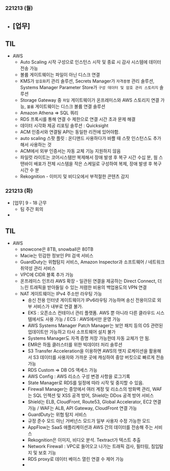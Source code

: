 ### 221213 (월)
- [업무]
	- 

## TIL
- AWS
	- Auto Scaling 시작 구성으로 인스턴스 시작 및 종료 시 감사 시스템에 데이터 전송 가능
	- 볼륨 게이트웨이는 파일이 아닌 디스크 연결
	- KMS가 `암호화`키 관리 솔루션, Secrets Manager가 `자격증명` 관리 솔루션, Systems Manager Parameter Store가 `구성 데이터 및 암호 관리 스토리지` 솔루션
	- Storage Gateway 중 `파일` 게이트웨이가 온프레미스와 AWS 스토리지 연결 가능, `볼륨` 게이트웨이는 디스크 볼륨 연결 솔루션
	- Amazon Athena => SQL 쿼리
	- RDS 프록시를 통해 연결 수 제한으로 연결 시간 초과 문제 해결
	- 데이터 시각화 제공 리포팅 솔루션 : Quicksight
	- ACM 인증서와 연결될 API는 동일한 리전에 있어야함.
	- auto scaling 스팟 플릿 : 온디맨드 사용하다가 바쁠 때 스팟 인스턴스도 추가해서 사용하는 것
	- ACM에서 외부 인증서는 자동 교체 기능 지원하지 않음
	- 파일럿 라이트는 코어시스템만 복제해서 장애 발생 후 복구 시간 수십 분, 웜 스탠바이 배포가 전체 시스템을 작은 스케일로 구성하여 복제, 장애 발생 후 복구시간 수 분
	- Rekognition - 이미지 및 비디오에서 부적절한 콘텐츠 감지

### 221213 (화)

- [업무] 9 - 18 근무
	- 팀 주간 회의
- 

## TIL
- AWS
	- snowcone은 8TB, snowball은 80TB
	- Macie는 민감한 정보인 PII 검색 서비스
	- GuardDuty는 위협탐지 서비스, Amazon Inspector과 소프트웨어 / 네트워크 취약성 관리 서비스
	- VPC에 CIDR 블록 추가 가능
	- 온프레미스 인프라 AWS 확장 - 일관된 연결을 제공하는 Direct Connect, 더 느린 트래픽을 받아들일 수 있는 저렴한 비용의 백업용도의 VPN 연결
	- NAT 게이트웨이는 IPv4 주소만 라우팅 가능  
		- 송신 전용 인터넷 게이트웨이가 IPv6라우팅 가능하며 송신 전용이므로 외부 서비스가 내부로 연결 불가.
		- EKS : 오픈소스 컨테이너 관리 플랫폼. AWS 뿐 아니라 다른 클라우드 시스템에서도 사용 가능 / ECS : AWS에서만 운영 가능
		- AWS Systems Manager Patch Manager는 보안 패치 등의 OS 관련된 업데이트만 가능하고 타사 소프트웨어 설치 불가
		- Systems Manager도 자격 증명 저장 가능한데 자동 교체가 안 됨.
		- EMR은 하둡 클러스터를 위한 빅데이터 처리 솔루션
		- S3 Transfer Acceleration을 이용하면 AWS의 엣지 로케이션을 활용해서 S3 데이터를 사용자와 가까운 곳에 캐싱하여 중앙 버킷으로 빠르게 전송 가능
		- RDS Custom => DB OS 액세스 가능
		- AWS Config : AWS 리소스 구성 변경 사항을 로그기록
		- State Manager로 RDS를 일정에 따라 시작 및 중지할 수 있음.
		- Firewall Manager는 중앙에서 여러 계정 및 리소스의 방화벽 관리, WAF는 SQL 인젝션 및 XSS 공격 방어, Shield는 DDos 공격 방어 서비스
		- Shield는 ELB, CloudFront, Route53, Global Accelerator, EC2 연결 가능 / WAF는 ALB, API Gateway, CloudFront 연결 가능
		- GuardDuty는 위협 탐지 서비스
		- 규정 준수 모드 아닌 거버넌스 모드가 일부 사용자 수정 가능한 모드
		- AppFlow는 SaaS 애플리케이션과 AWS 간의 데이터를 전송해 주는 서비스
		- Rekognition은 이미지, 비디오 분석. Textract가 텍스트 추출
		- Network Firewall : VPC로 들어오고 나가는 트래픽 검사, 필터링, 침입탐지 및 보호 기능
		- RDS proxy로 데이터 베이스 열린 연결 수 제어 가능
		- 
<!--stackedit_data:
eyJoaXN0b3J5IjpbMjAzMjQ4Mzg0NywtMjI0NTA0ODI5LDIwNz
k5ODQ3MTEsMTk2NDg0MTQxNywtMTg3ODYxNzYzOCwtMTIzOTAz
NTMxNCwtMTEyNzg5NTAzOSwtNDgzOTc3OTUsLTEzNzU1ODY3ND
QsLTExMTg0MTA3ODEsODIyODkwMywxNTg1NDIyODIyLDIxMzc2
MDI2MDAsMTEwNzE2NTM0OSwtNjk0MDM5Mzg3LC0xMTk5MTc3OT
gzLC01OTQzODY0NzUsLTE4OTczNTg4OTQsMTIyMjQ4NTExNCwt
MzM1NzAwOTY3XX0=
-->